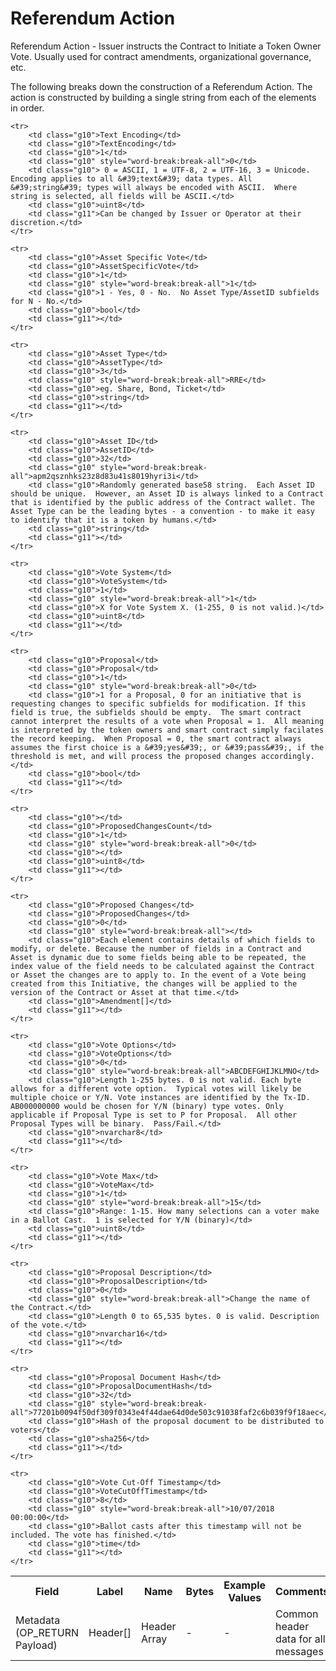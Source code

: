 
# Referendum Action

Referendum Action -  Issuer instructs the Contract to Initiate a Token Owner Vote. Usually used for contract amendments, organizational governance, etc.

The following breaks down the construction of a Referendum Action. The action is constructed by building a single string from each of the elements in order.

<table class="waffle">
	<tr style='height:19px;'>
		<th style="width:6%" class="s0">Field</th>
		<th style="width:9%" class="s1">Label</th>
		<th style="width:9%" class="s1">Name</th>
		<th style="width:2%" class="s1">Bytes</th>
		<th style="width:29%" class="s1">Example Values</th>
		<th style="width:26%" class="s1">Comments</th>
		<th style="width:5%" class="s1">Data Type</th>
		<th style="width:14%" class="s2">Amendment Restrictions</th>
	</tr>
	<tr>
		<td class="s5" rowspan="100">Metadata (OP_RETURN Payload)</td>
		<td class="g6">Header[]</td>
		<td class="g6">Header Array</td>
		<td class="g6">-</td>
		<td class="g6">-</td>
		<td class="g6">Common header data for all messages</td>
		<td class="g6">Header</td>
		<td class="g7"></td>
	</tr>

	<tr>
		<td class="g10">Text Encoding</td>
		<td class="g10">TextEncoding</td>
		<td class="g10">1</td>
		<td class="g10" style="word-break:break-all">0</td>
		<td class="g10"> 0 = ASCII, 1 = UTF-8, 2 = UTF-16, 3 = Unicode.  Encoding applies to all &#39;text&#39; data types. All &#39;string&#39; types will always be encoded with ASCII.  Where string is selected, all fields will be ASCII.</td>
		<td class="g10">uint8</td>
		<td class="g11">Can be changed by Issuer or Operator at their discretion.</td>
	</tr>

	<tr>
		<td class="g10">Asset Specific Vote</td>
		<td class="g10">AssetSpecificVote</td>
		<td class="g10">1</td>
		<td class="g10" style="word-break:break-all">1</td>
		<td class="g10">1 - Yes, 0 - No.  No Asset Type/AssetID subfields for N - No.</td>
		<td class="g10">bool</td>
		<td class="g11"></td>
	</tr>

	<tr>
		<td class="g10">Asset Type</td>
		<td class="g10">AssetType</td>
		<td class="g10">3</td>
		<td class="g10" style="word-break:break-all">RRE</td>
		<td class="g10">eg. Share, Bond, Ticket</td>
		<td class="g10">string</td>
		<td class="g11"></td>
	</tr>

	<tr>
		<td class="g10">Asset ID</td>
		<td class="g10">AssetID</td>
		<td class="g10">32</td>
		<td class="g10" style="word-break:break-all">apm2qsznhks23z8d83u41s8019hyri3i</td>
		<td class="g10">Randomly generated base58 string.  Each Asset ID should be unique.  However, an Asset ID is always linked to a Contract that is identified by the public address of the Contract wallet. The Asset Type can be the leading bytes - a convention - to make it easy to identify that it is a token by humans.</td>
		<td class="g10">string</td>
		<td class="g11"></td>
	</tr>

	<tr>
		<td class="g10">Vote System</td>
		<td class="g10">VoteSystem</td>
		<td class="g10">1</td>
		<td class="g10" style="word-break:break-all">1</td>
		<td class="g10">X for Vote System X. (1-255, 0 is not valid.)</td>
		<td class="g10">uint8</td>
		<td class="g11"></td>
	</tr>

	<tr>
		<td class="g10">Proposal</td>
		<td class="g10">Proposal</td>
		<td class="g10">1</td>
		<td class="g10" style="word-break:break-all">0</td>
		<td class="g10">1 for a Proposal, 0 for an initiative that is requesting changes to specific subfields for modification. If this field is true, the subfields should be empty.  The smart contract cannot interpret the results of a vote when Proposal = 1.  All meaning is interpreted by the token owners and smart contract simply facilates the record keeping.  When Proposal = 0, the smart contract always assumes the first choice is a &#39;yes&#39;, or &#39;pass&#39;, if the threshold is met, and will process the proposed changes accordingly.</td>
		<td class="g10">bool</td>
		<td class="g11"></td>
	</tr>

	<tr>
		<td class="g10"></td>
		<td class="g10">ProposedChangesCount</td>
		<td class="g10">1</td>
		<td class="g10" style="word-break:break-all">0</td>
		<td class="g10"></td>
		<td class="g10">uint8</td>
		<td class="g11"></td>
	</tr>

	<tr>
		<td class="g10">Proposed Changes</td>
		<td class="g10">ProposedChanges</td>
		<td class="g10">0</td>
		<td class="g10" style="word-break:break-all"></td>
		<td class="g10">Each element contains details of which fields to modify, or delete. Because the number of fields in a Contract and Asset is dynamic due to some fields being able to be repeated, the index value of the field needs to be calculated against the Contract or Asset the changes are to apply to. In the event of a Vote being created from this Initiative, the changes will be applied to the version of the Contract or Asset at that time.</td>
		<td class="g10">Amendment[]</td>
		<td class="g11"></td>
	</tr>

	<tr>
		<td class="g10">Vote Options</td>
		<td class="g10">VoteOptions</td>
		<td class="g10">0</td>
		<td class="g10" style="word-break:break-all">ABCDEFGHIJKLMNO</td>
		<td class="g10">Length 1-255 bytes. 0 is not valid. Each byte allows for a different vote option.  Typical votes will likely be multiple choice or Y/N. Vote instances are identified by the Tx-ID. AB000000000 would be chosen for Y/N (binary) type votes. Only applicable if Proposal Type is set to P for Proposal.  All other Proposal Types will be binary.  Pass/Fail.</td>
		<td class="g10">nvarchar8</td>
		<td class="g11"></td>
	</tr>

	<tr>
		<td class="g10">Vote Max</td>
		<td class="g10">VoteMax</td>
		<td class="g10">1</td>
		<td class="g10" style="word-break:break-all">15</td>
		<td class="g10">Range: 1-15. How many selections can a voter make in a Ballot Cast.  1 is selected for Y/N (binary)</td>
		<td class="g10">uint8</td>
		<td class="g11"></td>
	</tr>

	<tr>
		<td class="g10">Proposal Description</td>
		<td class="g10">ProposalDescription</td>
		<td class="g10">0</td>
		<td class="g10" style="word-break:break-all">Change the name of the Contract.</td>
		<td class="g10">Length 0 to 65,535 bytes. 0 is valid. Description of the vote.</td>
		<td class="g10">nvarchar16</td>
		<td class="g11"></td>
	</tr>

	<tr>
		<td class="g10">Proposal Document Hash</td>
		<td class="g10">ProposalDocumentHash</td>
		<td class="g10">32</td>
		<td class="g10" style="word-break:break-all">77201b0094f50df309f0343e4f44dae64d0de503c91038faf2c6b039f9f18aec</td>
		<td class="g10">Hash of the proposal document to be distributed to voters</td>
		<td class="g10">sha256</td>
		<td class="g11"></td>
	</tr>

	<tr>
		<td class="g10">Vote Cut-Off Timestamp</td>
		<td class="g10">VoteCutOffTimestamp</td>
		<td class="g10">8</td>
		<td class="g10" style="word-break:break-all">10/07/2018 00:00:00</td>
		<td class="g10">Ballot casts after this timestamp will not be included. The vote has finished.</td>
		<td class="g10">time</td>
		<td class="g11"></td>
	</tr>

</table>
